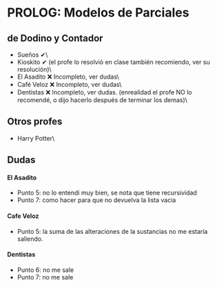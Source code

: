 # PROLOG: Modelos de Parciales 

## de Dodino y Contador
- Sueños ✔\
- Kioskito ✔ (el profe lo resolvió en clase también recomiendo, ver su resolución)\
- El Asadito ❌ Incompleto, ver dudas\
- Café Veloz ❌ Incompleto, ver dudas\
- Dentistas ❌ Incompleto, ver dudas. (enrealidad el profe NO lo recomendé, o dijo hacerlo después de terminar los demas)\

## Otros profes
- Harry Potter\

## Dudas

#### El Asadito
 - Punto 5: no lo entendi muy bien, se nota que tiene recursividad
 - Punto 7: como hacer para que no devuelva la lista vacia

#### Cafe Veloz
 - Punto 5: la suma de las alteraciones de la sustancias no me estaría saliendo.

#### Dentistas
 - Punto 6: no me sale
 - Punto 7: no me sale
